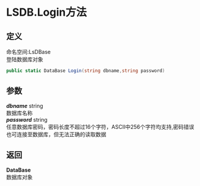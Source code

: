 # LSDB.Login方法
## 定义
命名空间:LsDBase    
登陆数据库对象   
```C#
public static DataBase Login(string dbname,string password)
```
## 参数
***dbname***  string    
数据库名称   
***password*** string   
任意数据库密码，密码长度不超过16个字符，ASCII中256个字符均支持,密码错误也可连接至数据库，但无法正确的读取数据
## 返回
**DataBase**    
数据库对象
